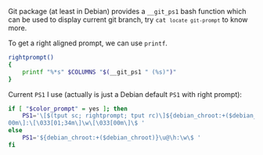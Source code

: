 Git package (at least in Debian) provides a `__git_ps1` bash function which can be used to display current git branch, try <code>cat `locate git-prompt`</code> to know more.

To get a right aligned prompt, we can use `printf`.

``` bash
rightprompt()
{
    printf "%*s" $COLUMNS "$(__git_ps1 " (%s)")"
}
```

Current `PS1` I use (actually is just a Debian default `PS1` with right prompt):

``` bash
if [ "$color_prompt" = yes ]; then
    PS1='\[$(tput sc; rightprompt; tput rc)\]${debian_chroot:+($debian_chroot)}\[\033[01;32m\]\u@\h\[\033[
00m\]:\[\033[01;34m\]\w\[\033[00m\]\$ '
else
    PS1='${debian_chroot:+($debian_chroot)}\u@\h:\w\$ '
fi
```
